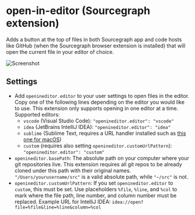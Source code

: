 # open-in-editor (Sourcegraph extension)

Adds a button at the top of files in both Sourcegraph app and code hosts like GitHub (when the Sourcegraph browser extension is installed) that will open the current file in your editor of choice. 

![Screenshot](https://user-images.githubusercontent.com/6304497/94799074-dcfd1d80-03e2-11eb-86fc-e55e03380154.png)

## Settings

- Add `openineditor.editor` to your user settings to open files in the editor. Copy one of the following lines depending on the editor you would like to use. This extension only supports opening in one editor at a time. Supported editors:
  - `vscode` (Visual Studio Code): `"openineditor.editor": "vscode"`
  - `idea` (JetBrains IntelliJ IDEA): `"openineditor.editor": "idea"`
  - `sublime` (Sublime Text, requires a URL handler installed such as [this one for macOS](https://github.com/inopinatus/sublime_url))
  - `custom` (requires also setting `openineditor.customUrlPattern`): `"openineditor.editor": "custom"`
- `openineditor.basePath`: The absolute path on your computer where your git repositories live. This extension requires all git repos to be already cloned under this path with their original names. `"/Users/yourusername/src"` is a valid absolute path, while `"~/src"` is not.
- `openineditor.customUrlPattern`: If you set `openineditor.editor` to `custom`, this must be set. Use placeholders `%file`, `%line`, and `%col` to mark where the file path, line number, and column number must be replaced. Example URL for IntelliJ IDEA: `idea://open?file=%file&line=%line&column=%col`
